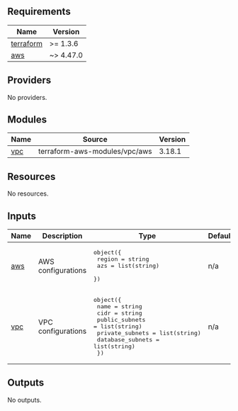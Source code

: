 <!-- BEGIN_TF_DOCS -->
## Requirements

| Name | Version |
|------|---------|
| <a name="requirement_terraform"></a> [terraform](#requirement\_terraform) | >= 1.3.6 |
| <a name="requirement_aws"></a> [aws](#requirement\_aws) | ~> 4.47.0 |

## Providers

No providers.

## Modules

| Name | Source | Version |
|------|--------|---------|
| <a name="module_vpc"></a> [vpc](#module\_vpc) | terraform-aws-modules/vpc/aws | 3.18.1 |

## Resources

No resources.

## Inputs

| Name | Description | Type | Default | Required |
|------|-------------|------|---------|:--------:|
| <a name="input_aws"></a> [aws](#input\_aws) | AWS configurations | <pre>object({<br>    region = string<br>    azs    = list(string)<br>  })</pre> | n/a | yes |
| <a name="input_vpc"></a> [vpc](#input\_vpc) | VPC configurations | <pre>object({<br>    name             = string<br>    cidr             = string<br>    public_subnets   = list(string)<br>    private_subnets  = list(string)<br>    database_subnets = list(string)<br>  })</pre> | n/a | yes |

## Outputs

No outputs.
<!-- END_TF_DOCS -->